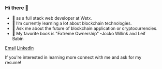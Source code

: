 ### Hi there 👋
- 🔭 as a full stack web developer at Wetx.
- 🌱 I’m currently learning a lot about blockchain technologies.
- 💬 Ask me about the future of blockchain application or cryptocurrencies.
- 📖 My favorite book is "Extreme Ownership" -Jocko Willink and Leif Babin


 [Email](colten@empey.me)
[LinkedIn](https://www.linkedin.com/in/coltenjempey/)

If you're interested in learning more connect with me and ask for my resumé!
<!--
**ColtenEmpey/ColtenEmpey** is a ✨ _special_ ✨ repository because its `README.md` (this file) appears on your GitHub profile.

Here are some ideas to get you started:

- 🔭 I’m currently working on ...
- 🌱 I’m currently learning ...

- 💬 Ask me about ...

- 😄 Pronouns: ...
- ⚡ Fun fact: ...

-->
